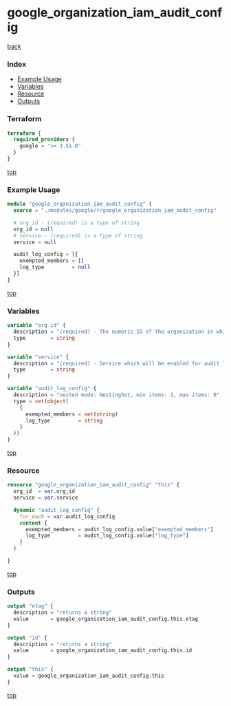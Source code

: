 # google_organization_iam_audit_config

[back](../google.md)

### Index

- [Example Usage](#example-usage)
- [Variables](#variables)
- [Resource](#resource)
- [Outputs](#outputs)

### Terraform

```terraform
terraform {
  required_providers {
    google = ">= 3.51.0"
  }
}
```

[top](#index)

### Example Usage

```terraform
module "google_organization_iam_audit_config" {
  source = "./modules/google/r/google_organization_iam_audit_config"

  # org_id - (required) is a type of string
  org_id = null
  # service - (required) is a type of string
  service = null

  audit_log_config = [{
    exempted_members = []
    log_type         = null
  }]
}
```

[top](#index)

### Variables

```terraform
variable "org_id" {
  description = "(required) - The numeric ID of the organization in which you want to manage the audit logging config."
  type        = string
}

variable "service" {
  description = "(required) - Service which will be enabled for audit logging. The special value allServices covers all services."
  type        = string
}

variable "audit_log_config" {
  description = "nested mode: NestingSet, min items: 1, max items: 0"
  type = set(object(
    {
      exempted_members = set(string)
      log_type         = string
    }
  ))
}
```

[top](#index)

### Resource

```terraform
resource "google_organization_iam_audit_config" "this" {
  org_id  = var.org_id
  service = var.service

  dynamic "audit_log_config" {
    for_each = var.audit_log_config
    content {
      exempted_members = audit_log_config.value["exempted_members"]
      log_type         = audit_log_config.value["log_type"]
    }
  }

}
```

[top](#index)

### Outputs

```terraform
output "etag" {
  description = "returns a string"
  value       = google_organization_iam_audit_config.this.etag
}

output "id" {
  description = "returns a string"
  value       = google_organization_iam_audit_config.this.id
}

output "this" {
  value = google_organization_iam_audit_config.this
}
```

[top](#index)